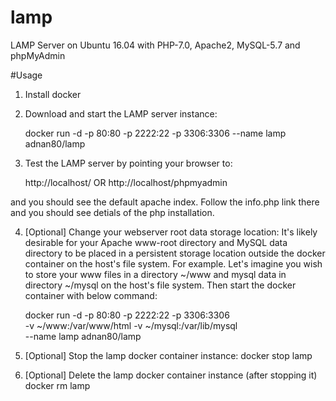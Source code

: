 # lamp
LAMP Server on Ubuntu 16.04 with PHP-7.0, Apache2, MySQL-5.7 and phpMyAdmin

#Usage

1. Install docker

2. Download and start the LAMP server instance:
   
      docker run -d -p 80:80 -p 2222:22 -p 3306:3306 --name lamp adnan80/lamp

3. Test the LAMP server by pointing your browser to:

      http://localhost/ OR http://localhost/phpmyadmin 

and you should see the default apache index. Follow the info.php link there and you should see detials of the php installation.

4. [Optional] Change your webserver root data storage location:
It's likely desirable for your Apache www-root directory and MySQL data directory to be placed in a persistent storage location outside the docker container on the host's file system. For example. Let's imagine you wish to store your www files in a directory ~/www and mysql data in directory ~/mysql on the host's file system. Then start the docker container with below command:

      docker run -d -p 80:80 -p 2222:22 -p 3306:3306 \
      -v ~/www:/var/www/html -v ~/mysql:/var/lib/mysql \
      --name lamp adnan80/lamp

5. [Optional] Stop the lamp docker container instance:
      docker stop lamp

6. [Optional] Delete the lamp docker container instance (after stopping it)
      docker rm lamp
